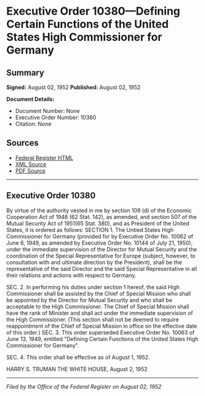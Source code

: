# Executive Order 10380—Defining Certain Functions of the United States High Commissioner for Germany

## Summary

**Signed:** August 02, 1952
**Published:** August 02, 1952

**Document Details:**
- Document Number: None
- Executive Order Number: 10380
- Citation: None

## Sources
- [Federal Register HTML](https://www.presidency.ucsb.edu/documents/executive-order-10380-defining-certain-functions-the-united-states-high-commissioner-for)
- [XML Source](None)
- [PDF Source](None)

---

## Executive Order 10380

By virtue of the authority vested in me by section 109 (d) of the Economic Cooperation Act of 1948 (62 Stat. 142), as amended, and section 507 of the Mutual Security Act of 1951(65 Stat. 380), and as President of the United States, it is ordered as follows:
SECTION 1. The Untied States High Commissioner for Germany (provided for by Executive Order No. 10062 of June 6, 1949, as amended by Executive Order No. 10144 of July 21, 1950), under the immediate supervision of the Director for Mutual Security and the coordination of the Special Representative for Europe (subject, however, to consultation with and ultimate direction by the President), shall be the representative of the said Director and the said Special Representative in all their relations and actions with respect to Germany.

SEC. 2. In performing his duties under section 1 hereof, the said High Commissioner shall be assisted by the Chief of Special Mission who shall be appointed by the Director for Mutual Security and who shall be acceptable to the High Commissioner. The Chief of Special Mission shall have the rank of Minister and shall act under the immediate supervision of the High Commissioner. (This section shall not be deemed to require reappointment of the Chief of Special Mission in office on the effective date of this order.)
SEC. 3. This order superseded Executive Order No. 10063 of June 13, 1949, entitled "Defining Certain Functions of the United States High Commissioner for Germany".

SEC. 4. This order shall be effective as of August 1, 1952.

HARRY S. TRUMAN
THE WHITE HOUSE,
August 2, 1952

---

*Filed by the Office of the Federal Register on August 02, 1952*
